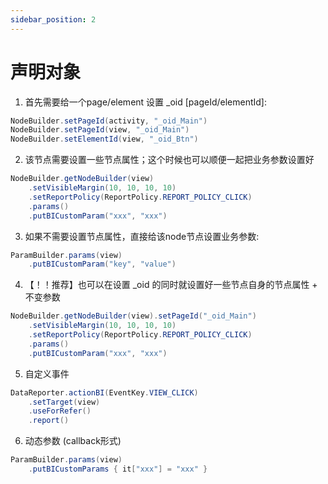 ```yaml
---
sidebar_position: 2
---
```

# 声明对象


1. 首先需要给一个page/element 设置 _oid [pageId/elementId]:
``` java
NodeBuilder.setPageId(activity, "_oid_Main")
NodeBuilder.setPageId(view, "_oid_Main")
NodeBuilder.setElementId(view, "_oid_Btn")
```

2. 该节点需要设置一些节点属性；这个时候也可以顺便一起把业务参数设置好
``` java
NodeBuilder.getNodeBuilder(view)
    .setVisibleMargin(10, 10, 10, 10)
    .setReportPolicy(ReportPolicy.REPORT_POLICY_CLICK)
    .params()
    .putBICustomParam("xxx", "xxx")
```

3. 如果不需要设置节点属性，直接给该node节点设置业务参数:
``` java
ParamBuilder.params(view)
    .putBICustomParam("key", "value")
```

4. 【！！推荐】也可以在设置 _oid 的同时就设置好一些节点自身的节点属性 + 不变参数

``` java
NodeBuilder.getNodeBuilder(view).setPageId("_oid_Main")
    .setVisibleMargin(10, 10, 10, 10)
    .setReportPolicy(ReportPolicy.REPORT_POLICY_CLICK)
    .params()
    .putBICustomParam("xxx", "xxx")
```

5. 自定义事件
``` java
DataReporter.actionBI(EventKey.VIEW_CLICK)
    .setTarget(view)
    .useForRefer()
    .report()
```

6. 动态参数 (callback形式)
``` java
ParamBuilder.params(view)
    .putBICustomParams { it["xxx"] = "xxx" }
```
